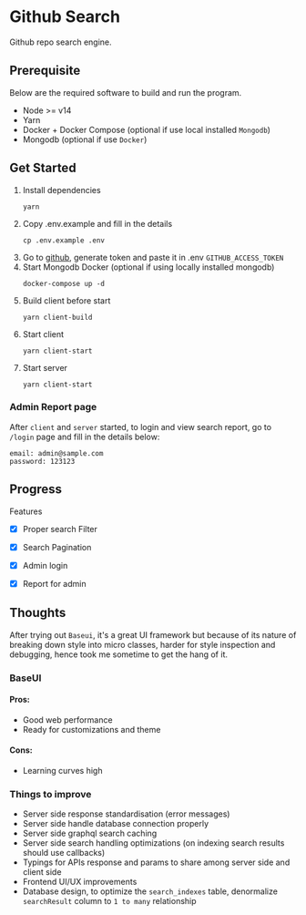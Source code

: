 # Github Search
Github repo search engine.

## Prerequisite
Below are the required software to build and run the program.
- Node >= v14
- Yarn
- Docker + Docker Compose (optional if use local installed `Mongodb`)
- Mongodb (optional if use `Docker`)

## Get Started
1. Install dependencies
    ```shell script
    yarn
    ```
1. Copy .env.example and fill in the details
    ```shell script
    cp .env.example .env
    ```
1. Go to [github](https://github.com/settings/tokens), 
generate token and paste it in .env `GITHUB_ACCESS_TOKEN`
1. Start Mongodb Docker (optional if using locally installed mongodb)
    ```shell script
    docker-compose up -d
    ```
1. Build client before start
    ```shell script
    yarn client-build
    ```
1. Start client
    ```shell script
    yarn client-start
    ```
1. Start server
    ```shell script
    yarn client-start
    ```

### Admin Report page
After `client` and `server` started, to login and view search report,
go to `/login` page and fill in the details below:
```text
email: admin@sample.com
password: 123123
```

## Progress
Features

- [x] Proper search Filter
- [x] Search Pagination
- [x] Admin login
- [x] Report for admin


## Thoughts
After trying out `Baseui`, it's a great UI framework 
but because of its nature of breaking down style into micro classes, 
harder for style inspection and debugging, hence took me sometime to get the hang of it.

### BaseUI

#### Pros:
- Good web performance
- Ready for customizations and theme
#### Cons:
- Learning curves high


### Things to improve
- Server side response standardisation (error messages)
- Server side handle database connection properly
- Server side graphql search caching
- Server side search handling optimizations (on indexing search results should use callbacks)
- Typings for APIs response and params to share among server side and client side
- Frontend UI/UX improvements
- Database design, to optimize the `search_indexes` table, denormalize `searchResult` column to `1 to many` relationship
